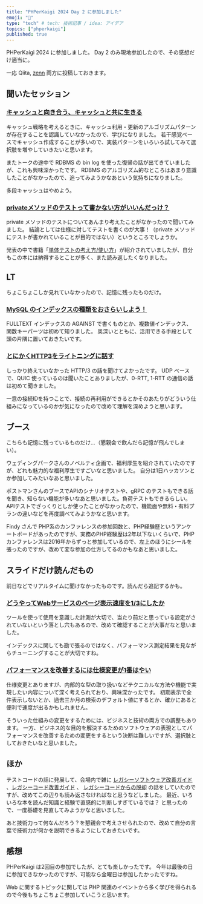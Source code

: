 ```yaml
---
title: "PHPerKaigi 2024 Day 2 に参加しました"
emoji: "🐘"
type: "tech" # tech: 技術記事 / idea: アイデア
topics: ["phperkaigi"]
published: true
---
```


PHPerKaigi 2024 に参加しました。
Day 2 のみ現地参加したので、その感想だけ適当に。

一応 Qiita, [zenn](https://zenn.dev/yumechi/articles/5333b55fe446e6) 両方に投稿しておきます。

## 聞いたセッション
### [キャッシュと向き合う、キャッシュと共に生きる](https://fortee.jp/phperkaigi-2024/proposal/69621b02-9027-4dc6-b116-2d24209b0c85)

キャッシュ戦略を考えるときに、キャッシュ利用・更新のアルゴリズムパターンが存在することを認識していなかったので、学びになりました。
若干感覚ベースでキャッシュ作成することが多いので、実装パターンをいろいろ試してみて選択肢を増やしていきたいと思います。

またトークの途中で RDBMS の bin log を使った復帰の話が出てきていましたが、これも興味深かったです。
RDBMS のアルゴリズム的なところはあまり意識したことがなかったので、追ってみようかなあという気持ちになりました。

多段キャッシュはやめよう。

### [privateメソッドのテストって書かない方がいいんだっけ？](https://fortee.jp/phperkaigi-2024/proposal/f23f927e-2ac8-498e-a047-6376831cbd07)

private メソッドのテストについてあんまり考えたことがなかったので聞いてみました。
結論としては仕様に対してテストを書くのが大事！（private メソッドにテストが書かれていることが目的ではない）というところでしょうか。

発表の中で書籍「[単体テストの考え方/使い方](https://book.mynavi.jp/ec/products/detail/id=134252)」が紹介されていましたが、自分もこの本には納得するとことが多く、また読み返したくなりました。

## LT

ちょこちょこしか見れていなかったので、記憶に残ったものだけ。

### [MySQL のインデックスの種類をおさらいしよう！](https://fortee.jp/phperkaigi-2024/proposal/a28d42c5-9df5-4c17-bc11-90643425fe25)

FULLTEXT インデックスの AGAINST で書くものとか、複数値インデックス、関数キーパーツは初めて知りました。
奥深いとともに、活用できる手段として頭の片隅に置いておきたいです。

### [とにかくHTTP3をライトニングに話す](https://fortee.jp/phperkaigi-2024/proposal/fc98f957-50b3-417e-85dd-5bc34665126a)

しっかり終えていなかった HTTP/3 の話を聞けてよかったです。
UDP ベースで、QUIC 使っているのは聞いたことありましたが、0-RTT, 1-RTT の通信の話は初めて聞きました。

一意の接続IDを持つことで、接続の再利用ができるとかそのあたりがどういう仕組みになっているのかが気になったので改めて理解を深めようと思います。


## ブース

こちらも記憶に残っているものだけ…（懇親会で飲んだら記憶が飛んでしまい）。

ウェディングパークさんのノベルティ企画で、福利厚生を紹介されていたのですが、どれも魅力的な福利厚生ですごいなと思いました。
自分は1日ハッカソンとか参加してみたいなあと思いました。

ポストマンさんのブースでAPIのシナリオテストや、gRPC のテストもできる話を聞き、知らない機能が多いなあと思いました。負荷テストもできるらしい。
APIテストでざっくりとしか使ったことがなかったので、機能面や無料・有料プランの違いなどを再度調べてみようかなと思います。

Findy さんで PHP系のカンファレンスの参加回数と、PHP経験歴というアンケートボードがあったのですが、実務のPHP経験歴は2年以下ないくらいで、PHPカンファレンスは2016年からずっと参加しているので、左上のほうにシールを張ったのですが、改めて変な参加の仕方してるのかもなあと思いました。

## スライドだけ読んだもの

前日などでリアルタイムに聞けなかったものです。読んだら追記するかも。

### [どうやってWebサービスのページ表示速度を1/3にしたか](https://fortee.jp/phperkaigi-2024/proposal/2c3ccd3d-9630-4bf9-a33b-3b7d40d5be69)

ツールを使って使用を意識した計測が大切で、当たり前だと思っている設定がされていないという落とし穴もあるので、改めて確認することが大事だなと思いました。

インデックスに関しても勘で張るのではなく、パフォーマンス測定結果を見ながらチューニングすることが大切ですね。

### [パフォーマンスを改善するには仕様変更が1番はやい](https://fortee.jp/phperkaigi-2024/proposal/939533ae-f26a-4bd3-a8e4-c88d820943c6)

仕様変更とありますが、内部的な型の取り扱いなどテクニカルな方法や機能で実現したい内容について深く考えられており、興味深かったです。
初期表示で全件表示しないとか、過去三か月の検索のデフォルト値にするとか、確かにあると便利で速度が出るかもしれません。

そういった仕組みの変更をするためには、ビジネスと技術の両方での調整もあります。
一方、ビジネス的な目的を解決するためのソフトウェアの表現としてパフォーマンスを改善するための変更をするという決断は難しいですが、選択肢としておきたいなと思いました。

## ほか

テストコードの話に発展して、会場内で雑に [レガシーソフトウェア改善ガイド](https://www.seshop.com/product/detail/18976) 、[レガシーコード改善ガイド](https://www.shoeisha.co.jp/book/detail/9784798116839) 、 [レガシーコードからの脱却](https://www.oreilly.co.jp//books/9784873118864/) の話をしていたのですが、改めてこの辺りも読み返さなければなと思うなどしました。
最近、いろいろな本を読んだ知識と経験で直感的に判断しすぎているでは？ と思ったので、一度基礎を見直してみようかなと思いました。

あと技術力って何なんだろう？を懇親会で考えさせられたので、改めて自分の言葉で技術力が何かを説明できるようにしておきたいです。

## 感想

PHPerKaigi は2回目の参加でしたが、とても楽しかったです。
今年は最後の日に参加できなかったのですが、可能なら金曜日は参加したかったですね。

Web に関するトピックに関しては PHP 関連のイベントから多く学びを得られるので今後もちょこちょこ参加していこうと思います。
